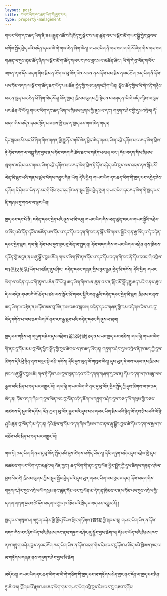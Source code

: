 ```yaml
---
layout: post
title: གཡར་ཡིག་དང་ཆད་ཡིག་གི་ཁྱད་པར།
type: property-management
---
```

གཡར་ཡིག་དང་ཆད་ཡིག་ནི་ནམ་རྒྱུན་འཚོ་བའི་ཁྲོད་དུ་སྒེར་བ་ཕན་ཚུན་བར་ལ་སྒོར་མོ་གཡར་སྐྱི་བྱེད་སྐབས་བཀོལ་སྤྱོད་བྱེད་པའི་བདེན་དཔང་ཡི་གེ་གལ་ཆེན་ཞིག་ཡིན། གཡར་ཡིག་ནི་གང་ཟག་ག་གེ་མོ་ཞིག་གིས་གང་ཟག་གཞན་ལ་དུས་ནམ་ཚོད་ཞིག་ལ་སྒོར་མོ་ག་ཚོད་གཡར་བ་ཁས་བླངས་པ་མཚོན་ཞིང་། ཡི་གེ་དེ་བུ་ལོན་གཡོར་མཁན་ནམ་དོམ་བདག་གིས་བྲིས་ན་ཆོག་ལ་བུ་ལོན་ལེན་མཁན་ནམ་དོམ་པས་བྲིས་ནའང་ཆོག ཆད་ཡིག་ནི་དོམ་པས་དོམ་བདག་ལ་སྒོར་ག་ཚོད་ཆད་ཡོད་པ་མཚོན་བྱེད་ཀྱི་དཔང་རྟགས་ཤིག་ཡིན། ལྟོས་ཚོད་ཀྱིས་ཡི་གེ་འདི་གཉིས་བར་ན་ཁྱད་པར་ཆེན་པོ་ཞིག་མེད་མོད། འོན་ཀྱང་། ཁྲིམས་ལུགས་ཀྱི་སྟེང་ནས་བཤད་ན་ཡི་གེ་འདི་གཉིས་ལ་ཁྱད་པར་ཆེན་པོ་ཡོད། གཡར་ཡིག་དང་ཆད་ཡིག་ལ་ཁྲིམས་ལུགས་ཀྱི་ནུས་པ་དང་། གཏུག་བཤེར་གྱི་དུས་འབྲེལ། དོ་བདག་གིས་བདེན་དཔང་སྟོན་པ་བཅས་ཀྱི་ཐད་ན་ཁྱད་པར་གལ་ཆེན་གདའ།

དེང་སྐབས་མི་མང་པོ་ཞིག་གིས་གཞན་གྱི་རྒྱུ་ནོར་གཡོ་ལེན་བྱེད་ཆེད་གཡར་ཡིག་འབྲི་དགོས་ས་ལ་ཆད་ཡིག་བྲིས་ཏེ་དོམ་བདག་ལ་བསླུ་བྲིད་བྱས་ནས་དོམ་བདག་གི་ཐོབ་ཐང་ལ་གནོད་པའམ། ཡང་། དོམ་བདག་གིས་ཁྲིམས་ལུགས་མ་ཤེས་པར་གཡར་ཡིག་འབྲི་དགོས་ས་ལ་ཆད་ཡིག་བྲིས་ཏེ་དོམ་འདེད་པའི་དུས་ལས་འདས་ནས་སྒོར་མོ་ལེན་མི་ཐུབ་པའི་གནས་ཚུལ་སོགས་འབྱུང་གིན་ཡོད། དེའི་ཕྱིར། གཡར་ཡིག་དང་ཆད་ཡིག་གི་ཁྱད་པར་འབྱེད་ཤེས་དགོས། དེ་ཤེས་པ་ཡིན་ན་རང་གི་ཐོབ་ཐང་དང་ཁེ་ཕན་སྲུང་སྐྱོབ་བྱེད་ཐུབ། གཡར་ཡིག་དང་ཆད་ཡིག་གི་ཁྱད་པར་ནི་གཤམ་དུ་གསལ་བ་ལྟར་ཡིན།

ཁྱད་པར་དང་པོ་ནི། བདེན་དཔང་བྱེད་པའི་ནུས་པ་མི་འདྲ། གཡར་ཡིག་གིས་ཕན་ཚུན་བར་ལ་གཡར་སྐྱིའི་འབྲེལ་བ་ཡོད་པའི་དོན་དངོས་མཚོན་པས་དོམ་པ་དང་དོམ་བདག་གི་བར་ན་སྒོར་མོ་གཡར་སྐྱིའི་གན་རྒྱ་ཡོད་པ་དེ་བདེན་དཔང་བྱེད་ཐུབ། གལ་ཏེ། དོམ་པས་དུས་ལྟར་བུ་ལོན་མ་སྤྲད་ན། དོམ་བདག་གིས་གཡར་ཡིག་ལ་བརྟེན་ནས་ཁྲིམས་དཔོན་གྱི་མདུན་ནས་ཞུ་སྦྱོར་བྱས་ཆོག གཡར་ཡིག་ཁོ་ནས་དོམ་པ་དང་དོམ་བདག་གི་བར་ནི་དོམ་དབང་གི་འབྲེལ་བ་(债权关系)ཡོད་པ་མཚོན་ནུས་ཤིང་། བདེན་དཔང་གཞན་གྱིས་ཟུར་རྒྱན་བྱེད་མི་དགོས། དེའི་ཕྱིར། གཡར་ཡིག་ལ་བདེན་དཔང་གི་ནུས་པ་ཆེན་པོ་ཡོད། ཆད་ཡིག་གིས་ཕན་ཚུན་བར་ན་སྒོར་མོ་སྤྲོད་རྒྱུ་ཆད་པའི་གནས་ཚུལ་དེ་ལ་བདེན་དཔང་གི་གོ་ཆོད་པ་ཙམ་ལས་སྒོར་མོ་གཡར་སྐྱིའི་གན་རྒྱའི་བདེན་དཔང་བྱེད་མི་ཐུབ། ཁྲིམས་ར་ནས་ཆད་ཡིག་ལ་བརྟེན་ནས་དོམ་མམ་བུ་ལོན་ཁས་འཆའ་སྐབས། བདེན་དཔང་གཞན་གྱི་རམ་འདེགས་ངེས་པར་དུ་ཡོད་དགོས་པ་ལས་ཆད་ཡིག་ཁོ་ནར་རང་རྐྱ་ཐུབ་པའི་བདེན་དཔང་གི་ནུས་པ་བྲལ།

ཁྱད་པར་གཉིས་པ། གཏུག་བཤེར་དུས་འབྲེལ་(诉讼时效)ཐད་ནས་ཡང་ཁྱད་པར་མཆིས། གལ་ཏེ། གཡར་ཡིག་གི་ནང་དུ་དོམ་མམ་བུ་ལོན་ཕྱིར་སྤྲོད་ཀྱི་དུས་ཚིགས་ལ་ཁ་ཆད་ཡོད་ན། གཏུག་བཤེར་དུས་འབྲེལ་ནི་ཁ་ཆད་ཀྱི་དུས་ཚིགས་དེའི་ཕྱི་ཉིན་ནས་བཟུང་སྟེ་བརྩི་དགོས། དེའི་དུས་ཡུན་ལོ་གསུམ་ཡིན། དུས་ཡུན་དེ་ལས་འདའ་ནས་ཁྲིམས་ཁང་ལ་ཞུ་སྦྱོར་བྱས་ཚེ། གལ་ཏེ་དོམ་པས་དུས་ཡུན་འདའ་བའི་དགག་གཞག་དྲངས་ན། དོམ་བདག་ལ་ཁ་མཆུ་ལས་རྒྱལ་བའི་སྲིད་པ་ཟད་པར་འགྱུར་རོ།། གལ་ཏེ། གཡར་ཡིག་གི་ནང་དུ་བུ་ལོན་ཕྱིར་སྤྲོད་ཀྱི་དུས་ཚིགས་ལ་ཁ་ཆད་མེད་ན། དོམ་བདག་གིས་ག་དུས་ཡིན་ཡང་བུ་ལོན་འདེད་ཆོག་ལ་གཏུག་བཤེར་དུས་བཅད་ལོ་གསུམ་གྱི་བཅས་མཚམས་དེ་སྲུང་མི་དགོས། འོན་ཀྱང་། བུ་ལོན་བྱུང་བའི་དུས་སམ་གཡར་ཡིག་བྲིས་པའི་ཉིན་མོ་ནས་རྩིས་པའི་ལོ་ཉི་ཤུའི་ཚུན་བུ་ལོན་དེ་མ་དེད་ན། དེའི་རྗེས་སུ་དོམ་བདག་གིས་ཁྲིམས་ཁང་ནས་ཞུ་སྦྱོར་བྱས་ཚེ་དོམ་བདག་ལ་རྒྱལ་ཁ་འཐོབ་པའི་སྲིད་པ་ཟད་པར་འགྱུར་རོ།།

གལ་ཏེ། ཆད་ཡིག་གི་ནང་དུ་བུ་ལོན་སྤྲོད་པའི་དུས་ཚིགས་བཀོད་ཡོད་ན། དེའི་གཏུག་བཤེར་དུས་འབྲེལ་གྱི་དུས་མཚམས་གཡར་ཡིག་དང་མཚུངས། འོན་ཀྱང་། ཆད་ཡིག་གི་ནང་དུ་བུ་ལོན་ཕྱིར་སྤྲོད་ཀྱི་དུས་ཚིགས་གཏན་འཁེལ་བྱས་མེད་ཚེ། ཁྲིམས་ལུགས་ཀྱིས་སྲུང་སྐྱོབ་བྱེད་པའི་དུས་ཡུན་གཡར་ཡིག་ལས་ཐུང་བ་དང་། དོམ་བདག་གིས་གཏུག་བཤེར་དུས་འབྲེལ་ལོ་གསུམ་ནང་ཚུན་དོམ་པར་བུ་ལོན་མ་དེད་ན་ཁྲིམས་ར་ནས་དོམ་པས་དུས་འབྲེལ་གྱི་དགག་གཞག་དྲངས་ཚེ་དོམ་བདག་ལ་རྒྱལ་ཁ་ཐོབ་པའི་སྲིད་པ་ཟད་པར་འགྱུར་རོ། །

ཁྱད་པར་གསུམ་པ། གཏུག་བཤེར་གྱི་གྱོད་ཁོངས་སྡེར་གཏོགས་(管辖)ཀྱི་སྐབས་སུ། གཡར་ཡིག་ཡིན་ན་དོམ་བདག་གིས་རང་ཉིད་ཡོད་སའི་ཁྲིམས་ཁང་ནས་གཏུག་བཤེར་ཞུ་སྦྱོར་བྱས་ཆོག་ལ། དོམ་པ་ཡོད་སའི་ཁྲིམས་ཁང་ནས་གཏུག་བཤེར་བྱས་ནའང་ཆོག ཆད་ཡིག་ཡིན་ན་དོམ་བདག་གིས་ངེས་པར་དུ་དོམ་པ་ཡོད་སའི་ཁྲིམས་ཁང་ལ་མ་གཏོགས་གཞན་ནས་གཏུག་བཤེར་བྱས་མི་ཆོག

མདོར་ན། གཡར་ཡིག་དང་ཆད་ཡིག་ལ་ཡི་གེ་གཅིག་གི་ཁྱད་པར་མ་གཏོགས་མེད་ཀྱང་ནང་དོན་ལ་ཁྱད་པར་ཤིན་ཏུ་ཆེ་བས། གྲོགས་པོ་རྣམ་པས་ཆད་ཡིག་གམ་གཡར་ཡིག་འབྲི་དུས་ངེས་པར་དུ་གཟབ་དགོས།